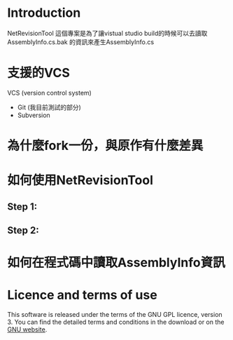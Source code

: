 # Introduction
NetRevisionTool 這個專案是為了讓vistual studio build的時候可以去讀取 AssemblyInfo.cs.bak 的資訊來產生AssemblyInfo.cs

# 支援的VCS
VCS (version control system)
* Git (我目前測試的部分)
* Subversion

# 為什麼fork一份，與原作有什麼差異

# 如何使用NetRevisionTool
## Step 1:

## Step 2:

# 如何在程式碼中讀取AssemblyInfo資訊


# Licence and terms of use
This software is released under the terms of the GNU GPL licence, version 3. You can find the detailed terms and conditions in the download or on the [GNU website](http://www.gnu.org/licenses/gpl-3.0.html).
